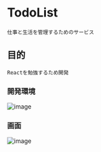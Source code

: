 # TodoList
```
仕事と生活を管理するためのサービス
```
## 目的
```
Reactを勉強するため開発
```
### 開発環境
![image](https://user-images.githubusercontent.com/71969021/118633811-d48c1280-b80c-11eb-8ea9-07387893be31.png)

### 画面
![image](https://user-images.githubusercontent.com/71969021/118620209-3f831c80-b800-11eb-93ce-09c140f9893d.png)



